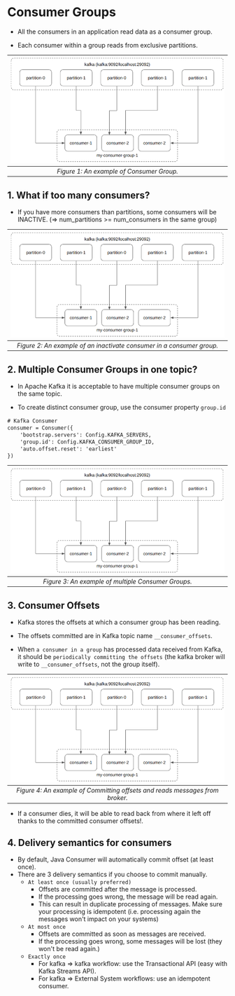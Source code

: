 # Consumer Groups

- All the consumers in an application read data as a consumer group.

- Each consumer within a group reads from exclusive partitions.

| ![alt text](../figures/consumer_group/consumer-group-example.png?raw=true) |
| :------------------------------------------------------------------------: |
|                 _Figure 1: An example of Consumer Group._                  |

## 1. What if too many consumers?

- If you have more consumers than partitions, some consumers will be INACTIVE. (=> num_partitions >= num_consumers in the same group)

| ![alt text](../figures/consumer_group/consumer-group-example.png?raw=true) |
| :------------------------------------------------------------------------: |
|   _Figure 2: An example of an inactivate consumer in a consumer group._    |

## 2. Multiple Consumer Groups in one topic?

- In Apache Kafka it is acceptable to have multiple consumer groups on the same topic.

- To create distinct consumer group, use the consumer property `group.id`

```
# Kafka Consumer
consumer = Consumer({
    'bootstrap.servers': Config.KAFKA_SERVERS,
    'group.id': Config.KAFKA_CONSUMER_GROUP_ID,
    'auto.offset.reset': 'earliest'
})
```

| ![alt text](../figures/consumer_group/consumer-group-example.png?raw=true) |
| :------------------------------------------------------------------------: |
|            _Figure 3: An example of multiple Consumer Groups._             |

## 3. Consumer Offsets

- Kafka stores the offsets at which a consumer group has been reading.

- The offsets committed are in Kafka topic name `__consumer_offsets`.

- When `a consumer in a group` has processed data received from Kafka, it should be `periodically committing the offsets` (the kafka broker will write to `__consumer_offsets`, not the group itself).

|  ![alt text](../figures/consumer_group/consumer-group-example.png?raw=true)  |
| :--------------------------------------------------------------------------: |
| _Figure 4: An example of Committing offsets and reads messages from broker._ |

- If a consumer dies, it will be able to read back from where it left off thanks to the committed consumer offsets!.

## 4. Delivery semantics for consumers

- By default, Java Consumer will automatically commit offset (at least once).
- There are 3 delivery semantics if you choose to commit manually.
  - `At least once (usually preferred)`
    - Offsets are committed after the message is processed.
    - If the processing goes wrong, the message will be read again.
    - This can result in duplicate processing of messages. Make sure your processing is idempotent (i.e. processing again the messages won't impact on your systems)
  - `At most once`
    - Offsets are committed as soon as messages are received.
    - If the processing goes wrong, some messages will be lost (they won't be read again.)
  - `Exactly once`
    - For kafka => kafka workflow: use the Transactional API (easy with Kafka Streams API).
    - For kafka => External System workflows: use an idempotent consumer.
